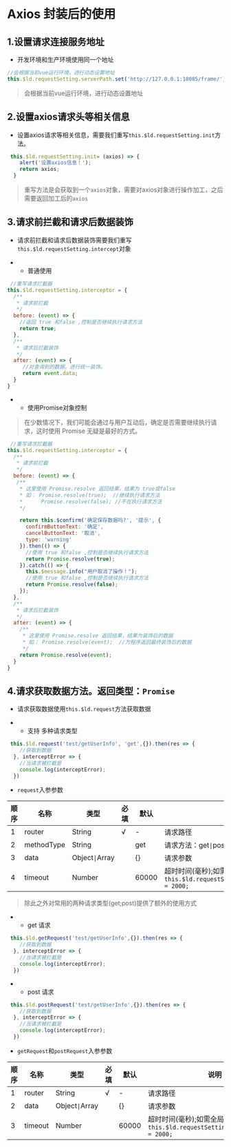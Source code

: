 # Axios 封装后的使用
## 1.设置请求连接服务地址

- 开发环境和生产环境使用同一个地址

```javascript
//会根据当前vue运行环境，进行动态设置地址
this.$ld.requestSetting.serverPath.set('http://127.0.0.1:18085/frame/');
```
> 会根据当前vue运行环境，进行动态设置地址

## 2.设置axios请求头等相关信息
- 设置axios请求等相关信息，需要我们重写`this.$ld.requestSetting.init`方法。

```javascript
 this.$ld.requestSetting.init= (axios) => {
    alert('设置axios信息！');
    return axios;
  }
```
> 重写方法是会获取到一个`axios`对象，需要对axios对象进行操作加工，之后需要返回加工后的`axios`

## 3.请求前拦截和请求后数据装饰
- 请求前拦截和请求后数据装饰需要我们重写`this.$ld.requestSetting.intercept`对象

- - 普通使用

```javascript
 //重写请求拦截器
this.$ld.requestSetting.interceptor = {
  /**
   * 请求前拦截
   */
  before: (event) => {
    //返回 true 和false ,控制是否继续执行请求方法
    return true;
  },
  /**
   * 请求后拦截装饰
   */
  after: (event) => {
     //对查询到的数据，进行统一装饰。
     return event.data;
  }
}

```
- - 使用Promise对象控制

> 在少数情况下，我们可能会通过与用户互动后，确定是否需要继续执行请求，这时使用 Promise 无疑是最好的方式。

```javascript
 //重写请求拦截器
this.$ld.requestSetting.interceptor = {
  /**
   * 请求前拦截
   */
  before: (event) => {
   /**
    * 这里使用 Promise.resolve 返回结果，结果为 true或false
    * 如： Promise.resolve(true);  //继续执行请求方法
    *      Promise.resolve(false); //不在执行请求方法
    */

    return this.$confirm('确定保存数据吗?', '提示', {
      confirmButtonText: '确定',
      cancelButtonText: '取消',
      type: 'warning'
    }).then(() => {
      //使用 true 和false ,控制是否继续执行请求方法
      return Promise.resolve(true);
    }).catch(() => {
      this.$message.info("用户取消了操作！");
      //使用 true 和false ,控制是否继续执行请求方法
      return Promise.resolve(false);
    });
  },
  /**
   * 请求后拦截装饰
   */
  after: (event) => {
    /**
     * 这里使用 Promise.resolve 返回结果，结果为装饰后的数据
     * 如： Promise.resolve(event);  //为程序返回最终装饰后的数据
     */
    return Promise.resolve(event);
  }
}

```

## 4.请求获取数据方法。返回类型：`Promise`

- 请求获取数据使用`this.$ld.request`方法获取数据

- - 支持 多种请求类型

```javascript
 this.$ld.request('test/getUserInfo', 'get',{}).then(res => {
    //获取到数据
  }, interceptError => {
    //当请求被拦截是
    console.log(interceptError);
  })
```

- `request`入参参数

|顺序|名称|类型|必填|默认|说明|示例|
|-|-|-|-|-|-|-|
|1|router|String|√|-|请求路径|'test/getUserInfo'|
|2|methodType|String||get|请求方法：get`\|`post|'get'|
|3|data|Object`\|`Array||{}|请求参数|`{userName:'188888888',password:'1111111'}`|
|4|timeout|Number||60000|超时时间(毫秒);如需全局设置需要调用`this.$ld.requestSetting.config.timeout = 2000;`|1000*2|


 > 除此之外对常用的两种请求类型(get;post)提供了额外的使用方式

 - - get 请求


 ```javascript
  this.$ld.getRequest('test/getUserInfo',{}).then(res => {
     //获取到数据
   }, interceptError => {
     //当请求被拦截是
     console.log(interceptError);
   })
 ```

 - - post 请求

```javascript
 this.$ld.postRequest('test/getUserInfo',{}).then(res => {
    //获取到数据
  }, interceptError => {
    //当请求被拦截是
    console.log(interceptError);
  })
```

- `getRequest`和`postRequest`入参参数

|顺序|名称|类型|必填|默认|说明|示例|
|-|-|-|-|-|-|-|
|1|router|String|√|-|请求路径|'test/getUserInfo'|
|2|data|Object`\|`Array||{}|请求参数|`{userName:'188888888',password:'1111111'}`|
|3|timeout|Number||60000|超时时间(毫秒);如需全局设置需要调用`this.$ld.requestSetting.config.timeout = 2000;`|1000*2|
